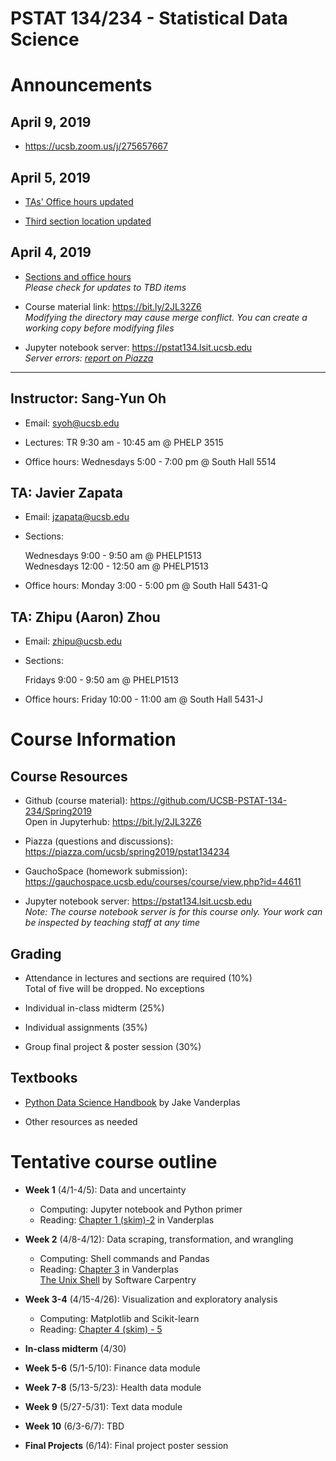 # PSTAT 134/234 - Statistical Data Science

# Announcements

## April 9, 2019

- https://ucsb.zoom.us/j/275657667

## April 5, 2019

- [TAs' Office hours updated](https://github.com/UCSB-PSTAT-134-234/Spring2019#ta-javier-zapata)

- [Third section location updated](https://github.com/UCSB-PSTAT-134-234/Spring2019#ta-zhipu-aaron-zhou)

## April 4, 2019

- [Sections and office hours](https://github.com/UCSB-PSTAT-134-234/Spring2019#instructor-sang-yun-oh)  
    _Please check for updates to TBD items_

- Course material link: https://bit.ly/2JL32Z6  
    _Modifying the directory may cause merge conflict. You can create a working copy before modifying files_

- Jupyter notebook server: https://pstat134.lsit.ucsb.edu  
    _Server errors: [report on Piazza](https://piazza.com/class/jttf1pa8is5eb?cid=9)_

----------

## Instructor: Sang-Yun Oh

- Email: [syoh@ucsb.edu](mailto:syoh@ucsb.edu)

- Lectures: TR 9:30 am - 10:45 am @ PHELP 3515

- Office hours: Wednesdays 5:00 - 7:00 pm @ South Hall 5514

## TA: Javier Zapata

- Email: [jzapata@ucsb.edu](mailto:jzapata@ucsb.edu)

- Sections:  

    Wednesdays 9:00 - 9:50 am @ PHELP1513  
    Wednesdays 12:00 - 12:50 am @ PHELP1513

- Office hours: Monday 3:00 - 5:00 pm @ South Hall 5431-Q


## TA: Zhipu (Aaron) Zhou

- Email: [zhipu@ucsb.edu](mailto:zhipu@ucsb.edu)

- Sections:  

    Fridays 9:00 - 9:50 am @ PHELP1513

- Office hours: Friday 10:00 - 11:00 am @ South Hall 5431-J 


# Course Information 


## Course Resources

- Github (course material): https://github.com/UCSB-PSTAT-134-234/Spring2019  
    Open in Jupyterhub: https://bit.ly/2JL32Z6

- Piazza (questions and discussions): https://piazza.com/ucsb/spring2019/pstat134234

- GauchoSpace (homework submission): https://gauchospace.ucsb.edu/courses/course/view.php?id=44611

- Jupyter notebook server: https://pstat134.lsit.ucsb.edu  
    _Note: The course notebook server is for this course only. Your work can be inspected by teaching staff at any time_


## Grading

* Attendance in lectures and sections are required (10%)  
    Total of five will be dropped. No exceptions

* Individual in-class midterm (25%)

* Individual assignments (35%)

* Group final project & poster session (30%)


## Textbooks

- [Python Data Science Handbook](https://jakevdp.github.io/PythonDataScienceHandbook/) by Jake Vanderplas

- Other resources as needed


# Tentative course outline

* **Week 1** (4/1-4/5): Data and uncertainty   
    - Computing: Jupyter notebook and Python primer
    - Reading: [Chapter 1 (skim)-2](https://jakevdp.github.io/PythonDataScienceHandbook/index.html#1.-IPython:-Beyond-Normal-Python) in Vanderplas
    
* **Week 2** (4/8-4/12): Data scraping, transformation, and wrangling
    - Computing: Shell commands and Pandas
    - Reading: [Chapter 3](https://jakevdp.github.io/PythonDataScienceHandbook/index.html#3.-Data-Manipulation-with-Pandas) in Vanderplas  
        [The Unix Shell](http://swcarpentry.github.io/shell-novice/) by Software Carpentry  
        
* **Week 3-4** (4/15-4/26): Visualization and exploratory analysis
    - Computing: Matplotlib and Scikit-learn
    - Reading: [Chapter 4 (skim) - 5](https://jakevdp.github.io/PythonDataScienceHandbook/index.html#4.-Visualization-with-Matplotlib)

* **In-class midterm** (4/30)

* **Week 5-6** (5/1-5/10): Finance data module

* **Week 7-8** (5/13-5/23): Health data module
               
* **Week 9** (5/27-5/31): Text data module

* **Week 10** (6/3-6/7): TBD

* **Final Projects** (6/14): Final project poster session
